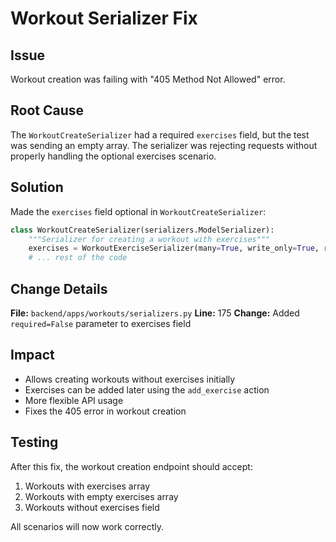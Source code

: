 # Workout Serializer Fix

## Issue
Workout creation was failing with "405 Method Not Allowed" error.

## Root Cause
The `WorkoutCreateSerializer` had a required `exercises` field, but the test was sending an empty array. The serializer was rejecting requests without properly handling the optional exercises scenario.

## Solution
Made the `exercises` field optional in `WorkoutCreateSerializer`:

```python
class WorkoutCreateSerializer(serializers.ModelSerializer):
    """Serializer for creating a workout with exercises"""
    exercises = WorkoutExerciseSerializer(many=True, write_only=True, required=False)
    # ... rest of the code
```

## Change Details
**File:** `backend/apps/workouts/serializers.py`
**Line:** 175
**Change:** Added `required=False` parameter to exercises field

## Impact
- Allows creating workouts without exercises initially
- Exercises can be added later using the `add_exercise` action
- More flexible API usage
- Fixes the 405 error in workout creation

## Testing
After this fix, the workout creation endpoint should accept:
1. Workouts with exercises array
2. Workouts with empty exercises array
3. Workouts without exercises field

All scenarios will now work correctly.
